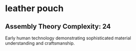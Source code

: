 # leather pouch

## Assembly Theory Complexity: 24
Early human technology demonstrating sophisticated material understanding and craftsmanship.
